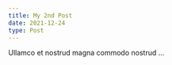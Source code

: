 ```yaml
---
title: My 2nd Post
date: 2021-12-24
type: Post
---
```


Ullamco et nostrud magna commodo nostrud ...